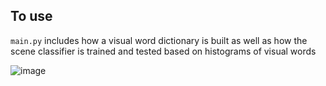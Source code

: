 ## To use
```main.py``` includes how a visual word dictionary is built as well as how the scene classifier is trained and tested based on histograms of visual words
  
![image](https://user-images.githubusercontent.com/44150278/136886336-e9075072-380a-4dbb-9338-4f023448f83b.png)
